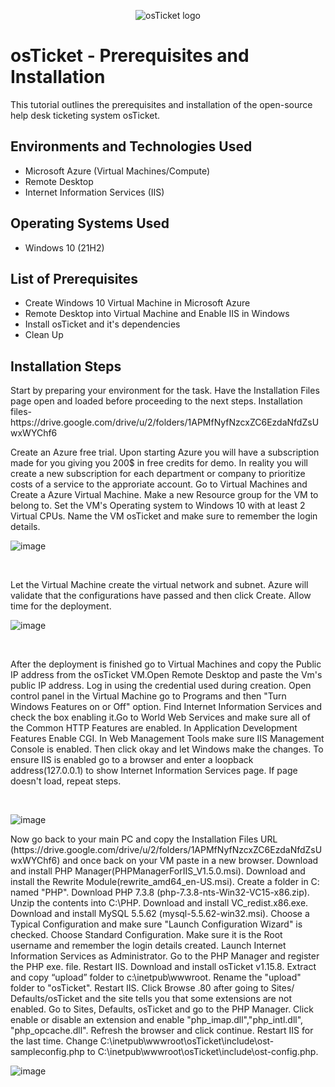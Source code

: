<p align="center">
<img src="https://i.imgur.com/Clzj7Xs.png" alt="osTicket logo"/>
</p>

<h1>osTicket - Prerequisites and Installation</h1>
This tutorial outlines the prerequisites and installation of the open-source help desk ticketing system osTicket.<br />

<h2>Environments and Technologies Used</h2>

- Microsoft Azure (Virtual Machines/Compute)
- Remote Desktop
- Internet Information Services (IIS)

<h2>Operating Systems Used </h2>

- Windows 10</b> (21H2)

<h2>List of Prerequisites</h2>

- Create Windows 10 Virtual Machine in Microsoft Azure
- Remote Desktop into Virtual Machine and Enable IIS in Windows
- Install osTicket and it's dependencies
- Clean Up


<h2>Installation Steps</h2>
<p> Start by preparing your environment for the task. Have the Installation Files page open and loaded before proceeding to the next steps.
Installation files-
https://drive.google.com/drive/u/2/folders/1APMfNyfNzcxZC6EzdaNfdZsUwxWYChf6
</p>

<p>
Create an Azure free trial. Upon starting Azure you will have a subscription made for you giving you 200$ in free credits for demo. In reality you will create a new subscription for each department or company to prioritize costs of a service to the approriate account. Go to Virtual Machines and Create a 
Azure Virtual Machine. Make a new Resource group for the VM to belong to. Set the VM's Operating system to Windows 10 with at least 2 Virtual CPUs. Name the VM osTicket and make sure to remember the login details.
</p>

<p>

![image](https://github.com/Marcus-Pearce/osticket-prereqs/assets/140969692/4df16852-94c0-4ed1-95b6-5a304eba7bc4)
</p>

<br />

<p>Let the Virtual Machine create the virtual network and subnet. Azure will validate that the configurations have passed and then click Create.
Allow time for the deployment.

</p>
<p>
  
  ![image](https://github.com/Marcus-Pearce/osticket-prereqs/assets/140969692/d6769fe1-b85c-4011-9a80-fbfef7c8c811)

</p>
<br />
<p>

After the deployment is finished go to Virtual Machines and copy the Public IP address from the osTicket VM.Open Remote Desktop and paste the Vm's public IP address. Log in using the credential used during creation. Open control panel in the Virtual Machine go to Programs and then "Turn Windows Features on or Off" option. Find Internet Information Services and check the box enabling it.Go to World Web Services and make sure all of the Common HTTP Features are enabled. In Application Development Features Enable CGI. In Web Management Tools make sure IIS Management Console is enabled. Then click okay and let Windows make the changes. To ensure IIS is enabled go to a browser and enter a loopback address(127.0.0.1) to show Internet Information Services page. If page doesn't load, repeat steps.
</p>
<br />

![image](https://github.com/Marcus-Pearce/osticket-prereqs/assets/140969692/b7d08b20-520c-4a89-96c3-4dbb6d3395f2)
<p> Now go back to your main PC and copy the Installation Files URL (https://drive.google.com/drive/u/2/folders/1APMfNyfNzcxZC6EzdaNfdZsUwxWYChf6)  and once back on your VM paste in a new browser. Download and install PHP Manager(PHPManagerForIIS_V1.5.0.msi). Download and install the Rewrite Module(rewrite_amd64_en-US.msi). Create a folder in C: named "PHP". Download  PHP 7.3.8 (php-7.3.8-nts-Win32-VC15-x86.zip). Unzip the contents into C:\PHP. Download and install  VC_redist.x86.exe. Download and install  MySQL 5.5.62 (mysql-5.5.62-win32.msi). Choose a Typical Configuration and make sure "Launch Configuration Wizard" is checked. Choose Standard Configuration. Make sure it is the Root username and remember the login details created. Launch Internet Information Services as Administrator. Go to the PHP Manager and register the PHP exe. file. Restart IIS. Download and install osTicket v1.15.8. Extract and copy “upload” folder to c:\inetpub\wwwroot. Rename the "upload" folder to "osTicket". Restart IIS. Click Browse .80 after going to Sites/ Defaults/osTicket and the site tells you that some extensions are not enabled. Go to Sites, Defaults, osTicket and go to the PHP Manager. Click enable or disable an extension and enable "php_imap.dll","php_intl.dll", "php_opcache.dll". Refresh the browser and click continue. Restart IIS for the last time.
Change C:\inetpub\wwwroot\osTicket\include\ost-sampleconfig.php to C:\inetpub\wwwroot\osTicket\include\ost-config.php.



 </p>

![image](https://github.com/Mrpearce92/osticket-prereqs/assets/140969692/bedbf321-ee38-45de-91e1-b4bea0408eaa)

